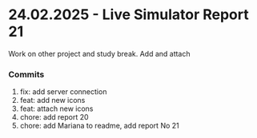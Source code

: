 <h1>24.02.2025 - Live Simulator Report 21</h1>

<p>
    Work on other project and study break. Add and attach 
</p>

<h3>Commits</h3>
<ol>
    <li>fix: add server connection</li>
    <li>feat: add new icons</li>
    <li>feat: attach new icons</li>
    <li>chore: add report 20</li>
    <li>chore: add Mariana to readme, add report No 21</li>
</ol>